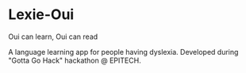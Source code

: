 # Lexie-Oui
Oui can learn, Oui can read

A language learning app for people having dyslexia. Developed during "Gotta Go Hack" hackathon @ EPITECH.
